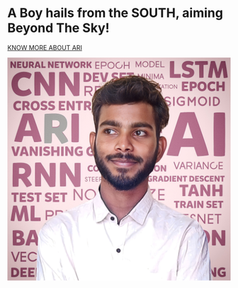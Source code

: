 <h1>A Boy hails from the SOUTH, aiming Beyond The Sky!</h1>

[KNOW MORE ABOUT ARI](https://www.arihara-sudhan.github.io)
 
<img id='ari' src="https://github.com/arihara-sudhan/arihara-sudhan/blob/870ba2b497d021cb2f60166a594c1c810a917401/imgs/1681278092420.jpg" alt="ARI">
